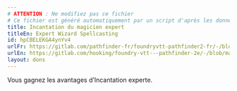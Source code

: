 ```yaml
---
# ATTENTION : Ne modifiez pas ce fichier
# Ce fichier est généré automatiquement par un script d'après les données du module Foundry VTT officiel et de sa traduction
title: Incantation du magicien expert
titleEn: Expert Wizard Spellcasting
id: hpCBELEKGA4ynYv4
urlFr: https://gitlab.com/pathfinder-fr/foundryvtt-pathfinder2-fr/-/blob/master/data/feats/hpCBELEKGA4ynYv4.htm
urlEn: https://gitlab.com/hooking/foundry-vtt---pathfinder-2e/-/blob/master/packs/data/feats.db/expert-wizard-spellcasting.json
layout: dons
---
```

Vous gagnez les avantages d’Incantation experte.
